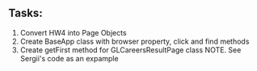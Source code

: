 ## Tasks:

1. Convert HW4 into Page Objects
2. Create BaseApp class with browser property, click and find methods
3. Create getFirst method for GLCareersResultPage class
NOTE. See Sergii's code as an expample
